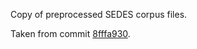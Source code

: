 Copy of preprocessed SEDES corpus files.

Taken from commit [8fffa930](https://github.com/sasansom/sedes/tree/8fffa930aad32c1449fb2aec779f86a6eb3111f6).
